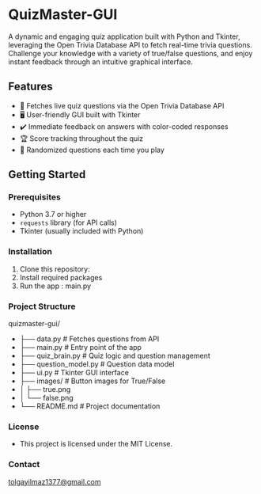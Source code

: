 # QuizMaster-GUI

A dynamic and engaging quiz application built with Python and Tkinter, leveraging the Open Trivia Database API to fetch real-time trivia questions.
Challenge your knowledge with a variety of true/false questions, and enjoy instant feedback through an intuitive graphical interface.

## Features

- 🎯 Fetches live quiz questions via the Open Trivia Database API  
- 🖥️ User-friendly GUI built with Tkinter  
- ✔️ Immediate feedback on answers with color-coded responses  
- 🏆 Score tracking throughout the quiz  
- 🔄 Randomized questions each time you play  

## Getting Started

### Prerequisites

- Python 3.7 or higher  
- `requests` library (for API calls)  
- Tkinter (usually included with Python)  

### Installation

1. Clone this repository:
2. Install required packages
3. Run the app : main.py

### Project Structure

quizmaster-gui/
- ├── data.py               # Fetches questions from API
- ├── main.py               # Entry point of the app
- ├── quiz_brain.py         # Quiz logic and question management
- ├── question_model.py     # Question data model
- ├── ui.py                 # Tkinter GUI interface
- ├── images/               # Button images for True/False
- │   ├── true.png
- │   └── false.png
- └── README.md             # Project documentation

### License
- This project is licensed under the MIT License.

### Contact
tolgayilmaz1377@gmail.com
